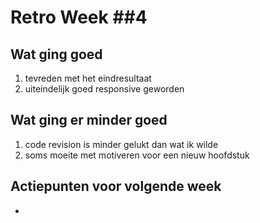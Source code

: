 # Retro Week \##4

## Wat ging goed
1. tevreden met het eindresultaat 
2. uiteindelijk goed responsive geworden

## Wat ging er minder goed
1. code revision is minder gelukt dan wat ik wilde
2. soms moeite met motiveren voor een nieuw hoofdstuk

## Actiepunten voor volgende week
* 